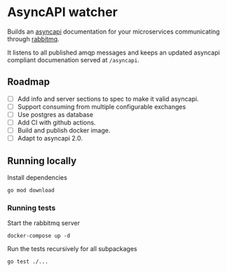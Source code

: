 # AsyncAPI watcher

Builds an [asyncapi](https://www.asyncapi.com/) documentation for your microservices
communicating through [rabbitmq](https://www.rabbitmq.com/).

It listens to all published amqp messages and keeps an updated asyncapi
compliant documenation served at `/asyncapi`.

## Roadmap

- [ ] Add info and server sections to spec to make it valid asyncapi.
- [ ] Support consuming from multiple configurable exchanges
- [ ] Use postgres as database
- [ ] Add CI with github actions.
- [ ] Build and publish docker image.
- [ ] Adapt to asyncapi 2.0.

## Running locally

Install dependencies
```
go mod download
```

### Running tests

Start the rabbitmq server

```
docker-compose up -d
```

Run the tests recursively for all subpackages

```
go test ./...
```
